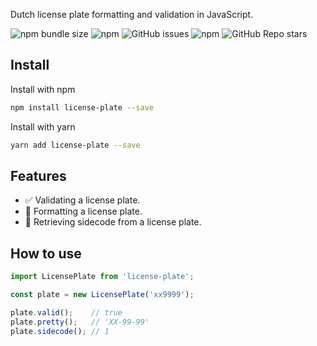 Dutch license plate formatting and validation in JavaScript.

![npm bundle size](https://img.shields.io/bundlephobia/min/license-plate)
![npm](https://img.shields.io/npm/dt/license-plate)
![GitHub issues](https://img.shields.io/github/issues/niels-bosman/license-plate)
![npm](https://img.shields.io/npm/v/license-plate)
![GitHub Repo stars](https://img.shields.io/github/stars/niels-bosman/license-plate?style=social)

## Install
Install with npm
```bash
npm install license-plate --save
```

Install with yarn
```bash
yarn add license-plate --save
```

## Features

- ✅ Validating a license plate.
- 🚗 Formatting a license plate.
- 🔢 Retrieving sidecode from a license plate.

## How to use
```js
import LicensePlate from 'license-plate';

const plate = new LicensePlate('xx9999');

plate.valid();    // true
plate.pretty();   // 'XX-99-99'
plate.sidecode(); // 1
```
